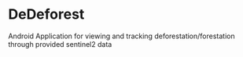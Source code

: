# DeDeforest
 Android Application for viewing and tracking deforestation/forestation through provided sentinel2 data
